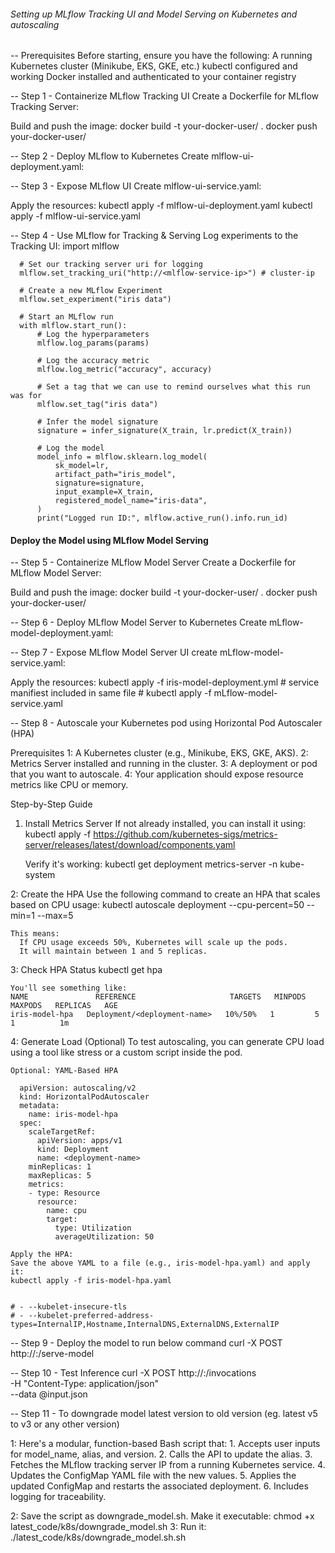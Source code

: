###### Setting up MLflow Tracking UI and Model Serving on Kubernetes and autoscaling


-- Prerequisites
   Before starting, ensure you have the following:
      A running Kubernetes cluster (Minikube, EKS, GKE, etc.)
      kubectl configured and working
      Docker installed and authenticated to your container registry

-- Step 1 - Containerize MLflow Tracking UI
    Create a Dockerfile for MLflow Tracking Server:

  Build and push the image:
    docker build -t your-docker-user/<image-name> .
    docker push your-docker-user/<image-name>

-- Step 2 - Deploy MLflow to Kubernetes
    Create mlflow-ui-deployment.yaml:

-- Step 3 - Expose MLflow UI
    Create mlflow-ui-service.yaml:

  Apply the resources:
    kubectl apply -f mlflow-ui-deployment.yaml
    kubectl apply -f mlflow-ui-service.yaml

-- Step 4 - Use MLflow for Tracking & Serving
    Log experiments to the Tracking UI:
    import mlflow

      # Set our tracking server uri for logging
      mlflow.set_tracking_uri("http://<mlflow-service-ip>") # cluster-ip

      # Create a new MLflow Experiment
      mlflow.set_experiment("iris data")

      # Start an MLflow run
      with mlflow.start_run():
          # Log the hyperparameters
          mlflow.log_params(params)

          # Log the accuracy metric
          mlflow.log_metric("accuracy", accuracy)

          # Set a tag that we can use to remind ourselves what this run was for
          mlflow.set_tag("iris data")

          # Infer the model signature
          signature = infer_signature(X_train, lr.predict(X_train))

          # Log the model
          model_info = mlflow.sklearn.log_model(
              sk_model=lr,
              artifact_path="iris_model",
              signature=signature,
              input_example=X_train,
              registered_model_name="iris-data",
          )
          print("Logged run ID:", mlflow.active_run().info.run_id)

#### Deploy the Model using MLflow Model Serving

-- Step 5 - Containerize MLflow Model Server
    Create a Dockerfile for MLflow Model Server:
 
  Build and push the image:
    docker build -t your-docker-user/<image-name> .
    docker push your-docker-user/<image-name>

-- Step 6 - Deploy MLflow Model Server to Kubernetes
    Create mLflow-model-deployment.yaml:

-- Step 7 - Expose MLflow Model Server UI
    create mLflow-model-service.yaml:

  Apply the resources:
    kubectl apply -f iris-model-deployment.yml  # service manifiest included in same file
    # kubectl apply -f mLflow-model-service.yaml

-- Step 8 - Autoscale your Kubernetes pod using Horizontal Pod Autoscaler (HPA)

  Prerequisites
    1: A Kubernetes cluster (e.g., Minikube, EKS, GKE, AKS).
    2: Metrics Server installed and running in the cluster.
    3: A deployment or pod that you want to autoscale.
    4: Your application should expose resource metrics like CPU or memory.

  Step-by-Step Guide
  1. Install Metrics Server
     If not already installed, you can install it using:
     kubectl apply -f https://github.com/kubernetes-sigs/metrics-server/releases/latest/download/components.yaml
    
     Verify it's working:
     kubectl get deployment metrics-server -n kube-system

  2: Create the HPA
    Use the following command to create an HPA that scales based on CPU usage:
    kubectl autoscale deployment <your deployment-name> --cpu-percent=50 --min=1 --max=5

    This means:
      If CPU usage exceeds 50%, Kubernetes will scale up the pods.
      It will maintain between 1 and 5 replicas.
  
  3: Check HPA Status
    kubectl get hpa

    You'll see something like:
    NAME               REFERENCE                     TARGETS   MINPODS   MAXPODS   REPLICAS   AGE
    iris-model-hpa   Deployment/<deployment-name>   10%/50%   1         5         1          1m

  4: Generate Load (Optional)
     To test autoscaling, you can generate CPU load using a tool like stress or a custom script inside the pod.  

    Optional: YAML-Based HPA

      apiVersion: autoscaling/v2
      kind: HorizontalPodAutoscaler
      metadata:
        name: iris-model-hpa
      spec:
        scaleTargetRef:
          apiVersion: apps/v1
          kind: Deployment
          name: <deployment-name>
        minReplicas: 1
        maxReplicas: 5
        metrics:
        - type: Resource
          resource:
            name: cpu
            target:
              type: Utilization
              averageUtilization: 50

    Apply the HPA:
    Save the above YAML to a file (e.g., iris-model-hpa.yaml) and apply it:
    kubectl apply -f iris-model-hpa.yaml

    
    # - --kubelet-insecure-tls
    # - --kubelet-preferred-address-types=InternalIP,Hostname,InternalDNS,ExternalDNS,ExternalIP

-- Step 9 - Deploy the model to run below command 
    curl -X POST http://<cluster-node-IP>:<nodeport>/serve-model

-- Step 10 - Test Inference
    curl -X POST http://<mlflow-model-service-ip>:<port>/invocations \
      -H "Content-Type: application/json" \
      --data @input.json

-- Step 11 - To downgrade model latest version to old version (eg. latest v5 to v3 or any other version)
   
  1: Here's a modular, function-based Bash script that:
      1. Accepts user inputs for model_name, alias, and version.
      2. Calls the API to update the alias.
      3. Fetches the MLflow tracking server IP from a running Kubernetes service.
      4. Updates the ConfigMap YAML file with the new values.
      5. Applies the updated ConfigMap and restarts the associated deployment.
      6. Includes logging for traceability.

  2:  Save the script as downgrade_model.sh.
      Make it executable:
      chmod +x latest_code/k8s/downgrade_model.sh
  3: Run it:
      ./latest_code/k8s/downgrade_model.sh.sh


<!--  curl http://10.100.198.240:5000/invocations \
   -H "Content-Type: application/json" \
   --data '{
     "inputs": [
       [5.1, 3.5, 1.4, 0.2],
       [6.2, 3.4, 5.4, 2.3],
       [5.9, 3.0, 5.1, 1.8]
     ]
   }'
 -->
 
